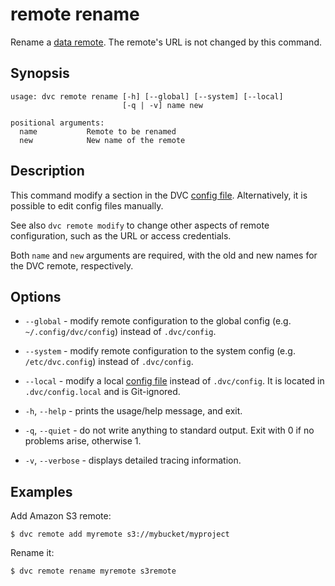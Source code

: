 # remote rename

Rename a [data remote](/doc/command-reference/remote). The remote's URL is not
changed by this command.

## Synopsis

```usage
usage: dvc remote rename [-h] [--global] [--system] [--local]
                         [-q | -v] name new

positional arguments:
  name           Remote to be renamed
  new            New name of the remote
```

## Description

This command modify a section in the DVC
[config file](/doc/command-reference/config). Alternatively, it is possible to
edit config files manually.

See also `dvc remote modify` to change other aspects of remote configuration,
such as the URL or access credentials.

Both `name` and `new` arguments are required, with the old and new names for the
DVC remote, respectively.

## Options

- `--global` - modify remote configuration to the global config (e.g.
  `~/.config/dvc/config`) instead of `.dvc/config`.

- `--system` - modify remote configuration to the system config (e.g.
  `/etc/dvc.config`) instead of `.dvc/config`.

- `--local` - modify a local [config file](/doc/command-reference/config)
  instead of `.dvc/config`. It is located in `.dvc/config.local` and is
  Git-ignored.

- `-h`, `--help` - prints the usage/help message, and exit.

- `-q`, `--quiet` - do not write anything to standard output. Exit with 0 if no
  problems arise, otherwise 1.

- `-v`, `--verbose` - displays detailed tracing information.

## Examples

Add Amazon S3 remote:

```dvc
$ dvc remote add myremote s3://mybucket/myproject
```

Rename it:

```dvc
$ dvc remote rename myremote s3remote
```
